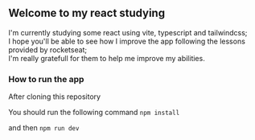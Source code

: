 ## Welcome to my react studying 

I'm currently studying some react using vite, typescript and tailwindcss;
<br />
I hope you'll be able to see how I improve the app following the lessons provided by rocketseat;
<br />
I'm really gratefull for them to help me improve my abilities.

### How to run the app

After cloning this repository

You should run the following command
`
npm install
`

and then
`
npm run dev
`